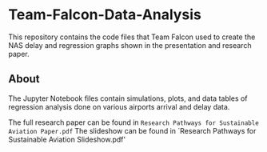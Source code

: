 # Team-Falcon-Data-Analysis
This repository contains the code files that Team Falcon used to create the NAS delay and regression graphs shown in the presentation and research paper.

## About
The Jupyter Notebook files contain simulations, plots, and data tables of regression analysis done on various airports arrival and delay data. 

The full research paper can be found in `Research Pathways for Sustainable Aviation Paper.pdf`
The slideshow can be found in `Research Pathways for Sustainable Aviation Slideshow.pdf' 
